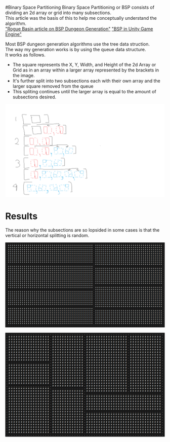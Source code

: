 #Binary Space Partitioning
Binary Space Partitioning or BSP consists of dividing an 2d array or grid into many subsections.
<br /> This article was the basis of this to help me conceptually understand the algorithm.<br />
["Rogue Basin article on BSP Dungeon Generation"](https://www.roguebasin.com/index.php/Basic_BSP_Dungeon_generation)
["BSP in Unity Game Engine"](https://medium.com/@guribemontero/dungeon-generation-using-binary-space-trees-47d4a668e2d0)

Most BSP dungeon generation algorithms use the tree data struction.
<br /> The way my generation works is by using the queue data structure. <br /> It works as follows.

* The square represents the X, Y, Width, and Height of the 2d Array or Grid as in an array within a larger array represented by the brackets in the image.
* It's further split into two subsections each with their own array and the larger square removed from the queue
* This spliting continues until the larger array is equal to the amount of subsections desired. 

![](https://github.com/TeMyls/Miscellaneous-/blob/main/BSP%20-%20Binary%20Space%20Partitioning/BSPqueuevisualization.png)

# Results
The reason why the subsections are so lopsided in some cases is that the vertical or horizontal splitting is random.

![](https://github.com/TeMyls/Miscellaneous-/blob/main/BSP%20-%20Binary%20Space%20Partitioning/BSPsubdivisions.PNG)

![](https://github.com/TeMyls/Miscellaneous-/blob/main/BSP%20-%20Binary%20Space%20Partitioning/BSPsubdivisions2.PNG)

